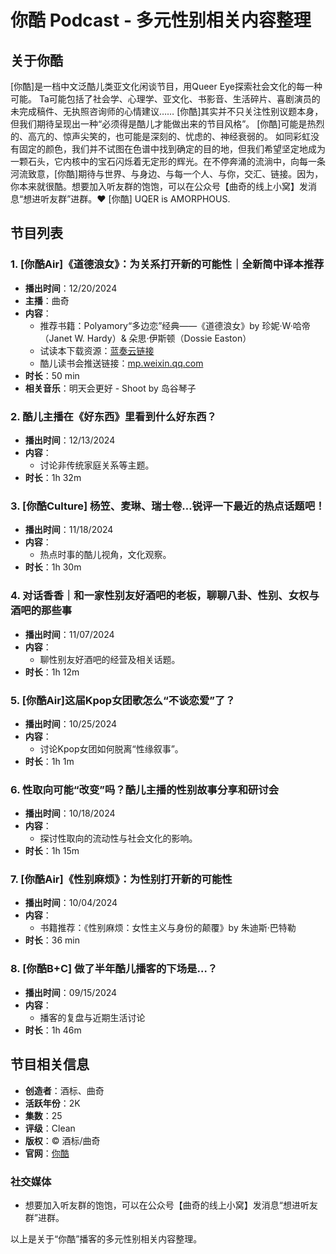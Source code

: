 # 你酷 Podcast - 多元性别相关内容整理

## 关于你酷
\[你酷\]是一档中文泛酷儿类亚文化闲谈节目，用Queer Eye探索社会文化的每一种可能。 Ta可能包括了社会学、心理学、亚文化、书影音、生活碎片、喜剧演员的未完成稿件、无执照咨询师的心情建议…… \[你酷\]其实并不只关注性别议题本身，但我们期待呈现出一种“必须得是酷儿才能做出来的节目风格”。 \[你酷\]可能是热烈的、高亢的、惊声尖笑的，也可能是深刻的、忧虑的、神经衰弱的。 如同彩虹没有固定的颜色，我们并不试图在色谱中找到确定的目的地，但我们希望坚定地成为一颗石头，它内核中的宝石闪烁着无定形的辉光。在不停奔涌的流淌中，向每一条河流致意，\[你酷\]期待与世界、与身边、与每一个人、与你，交汇、链接。因为，你本来就很酷。想要加入听友群的饱饱，可以在公众号【曲奇的线上小窝】发消息“想进听友群”进群。❤️ \[你酷\] UQER is AMORPHOUS.

## 节目列表

### 1. \[你酷Air\]《道德浪女》：为关系打开新的可能性｜全新简中译本推荐
- **播出时间**：12/20/2024
- **主播**：曲奇
- **内容**：
    - 推荐书籍：Polyamory“多边恋”经典——《道德浪女》by 珍妮·W·哈帝（Janet W. Hardy）& 朵思·伊斯顿（Dossie Easton）
    - 试读本下载资源：[蓝奏云链接](dark-quqi.lanzoue.com) 
    - 酷儿读书会推送链接：[mp.weixin.qq.com](https://mp.weixin.qq.com)
- **时长**：50 min
- **相关音乐**：明天会更好 - Shoot by 岛谷琴子

### 2. 酷儿主播在《好东西》里看到什么好东西？
- **播出时间**：12/13/2024
- **内容**：
    - 讨论非传统家庭关系等主题。
- **时长**：1h 32m

### 3. \[你酷Culture\] 杨笠、麦琳、瑞士卷…锐评一下最近的热点话题吧！
- **播出时间**：11/18/2024
- **内容**：
    - 热点时事的酷儿视角，文化观察。
- **时长**：1h 30m

### 4. 对话香香｜和一家性别友好酒吧的老板，聊聊八卦、性别、女权与酒吧的那些事
- **播出时间**：11/07/2024
- **内容**：
    - 聊性别友好酒吧的经营及相关话题。
- **时长**：1h 12m

### 5. \[你酷Air\]这届Kpop女团歌怎么“不谈恋爱”了？
- **播出时间**：10/25/2024
- **内容**：
    - 讨论Kpop女团如何脱离“性缘叙事”。
- **时长**：1h 1m

### 6. 性取向可能“改变”吗？酷儿主播的性别故事分享和研讨会
- **播出时间**：10/18/2024
- **内容**：
    - 探讨性取向的流动性与社会文化的影响。
- **时长**：1h 15m

### 7. \[你酷Air\]《性别麻烦》：为性别打开新的可能性
- **播出时间**：10/04/2024
- **内容**：
    - 书籍推荐：《性别麻烦：女性主义与身份的颠覆》by 朱迪斯·巴特勒
- **时长**：36 min

### 8. \[你酷B+C\] 做了半年酷儿播客的下场是…？
- **播出时间**：09/15/2024
- **内容**：
    - 播客的复盘与近期生活讨论
- **时长**：1h 46m

## 节目相关信息
- **创造者**：酒标、曲奇
- **活跃年份**：2K
- **集数**：25
- **评级**：Clean
- **版权**：© 酒标/曲奇
- **官网**：[你酷](https://www.xiaoyuzhoufm.com/podcast/659aff82eaeec8d5e032559b?utm_source=rss)

### 社交媒体
- 想要加入听友群的饱饱，可以在公众号【曲奇的线上小窝】发消息“想进听友群”进群。 

以上是关于“你酷”播客的多元性别相关内容整理。
<!-- tcd_original_link https://podcasts.apple.com/us/podcast/%E4%BD%A0%E9%85%B7/id1734977534 -->
